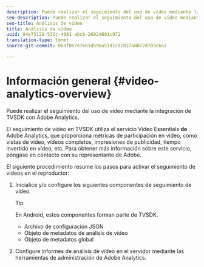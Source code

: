 ```yaml
---
description: Puede realizar el seguimiento del uso de vídeo mediante la integración de TVSDK con Adobe Analytics.
seo-description: Puede realizar el seguimiento del uso de vídeo mediante la integración de TVSDK con Adobe Analytics.
seo-title: Análisis de vídeo
title: Análisis de vídeo
uuid: 94e73128-532c-4981-abcb-2692d801c971
translation-type: tm+mt
source-git-commit: 0eaf0e7e7e61d596a51d1c9c837ad072d703c6a7

---
```



# Información general {#video-analytics-overview}

Puede realizar el seguimiento del uso de vídeo mediante la integración de TVSDK con Adobe Analytics.

El seguimiento de vídeo en TVSDK utiliza el servicio Video Essentials **de** Adobe Analytics, que proporciona métricas de participación en vídeo, como vistas de vídeo, vídeos completos, impresiones de publicidad, tiempo invertido en vídeo, etc. Para obtener más información sobre este servicio, póngase en contacto con su representante de Adobe.

El siguiente procedimiento resume los pasos para activar el seguimiento de videos en el reproductor:

1. Inicialice y/o configure los siguientes componentes de seguimiento de vídeo:

   >[!TIP]
   >
   >En Android, estos componentes forman parte de TVSDK.

   * Archivo de configuración JSON
   * Objeto de metadatos de análisis de vídeo
   * Objeto de metadatos global

1. Configure informes de análisis de vídeo en el servidor mediante las herramientas de administración de Adobe Analytics.

